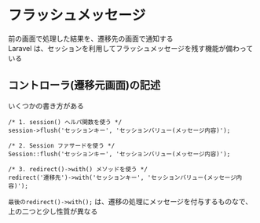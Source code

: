 # フラッシュメッセージ
前の画面で処理した結果を、遷移先の画面で通知する  
Laravel は、セッションを利用してフラッシュメッセージを残す機能が備わっている

## コントローラ(遷移元画面)の記述
いくつかの書き方がある
```
/* 1. session() ヘルパ関数を使う */
session->flush('セッションキー', 'セッションバリュー(メッセージ内容)');

/* 2. Session ファサードを使う */
Session::flush('セッションキー', 'セッションバリュー(メッセージ内容)');

/* 3. redirect()->with() メソッドを使う */
redirect('遷移先')->with('セッションキー', 'セッションバリュー(メッセージ内容)');
```
`最後のredirect()->with();` は、遷移の処理にメッセージを付与するものなで、上の二つと少し性質が異なる
